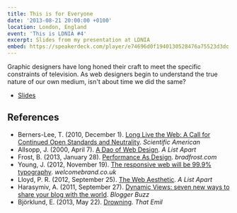 ```yaml
---
title: This is for Everyone
date: '2013-08-21 20:00:00 +0100'
location: London, England
event: 'This is LDNIA #4'
excerpt: Slides from my presentation at LDNIA
embed: https://speakerdeck.com/player/e74696d0f1940130528476a75523d3dc
---
```

Graphic designers have long honed their craft to meet the specific constraints of television. As web designers begin to understand the true nature of our own medium, isn't about time we did the same?

  * [Slides](https://speakerdeck.com/paulrobertlloyd/this-is-for-everyone-ldnia-number-4)

## References

  * Berners-Lee, T. (2010, December 1). [Long Live the Web: A Call for Continued Open Standards and Neutrality](http://www.scientificamerican.com/article/long-live-the-web/). <cite>Scientific American</cite>
  * Allsopp, J. (2000, April 7). [A Dao of Web Design](http://alistapart.com/article/dao). <cite>A List Apart</cite>
  * Frost, B. (2013, January 28). [Performance As Design](http://bradfrost.com/blog/post/performance-as-design/). <cite>bradfrost.com</cite>
  * Young, J. (2012, November 19). [The responsive web will be 99.9% typography](http://www.welcomebrand.co.uk/thoughts/the-responsive-web-will-be-99-9-typography/). <cite>welcomebrand.co.uk</cite>
  * Lloyd, P. R. (2012, September 25). [The Web Aesthetic](http://alistapart.com/article/the-web-aesthetic). <cite>A List Apart</cite>
  * Harasymiv, A. (2011, September 27). [Dynamic Views: seven new ways to share your blog with the world](http://buzz.blogger.com/2011/09/dynamic-views-seven-new-ways-to-share.html). <cite>Blogger Buzz</cite>
  * Björklund, E. (2013, May 22). [Drowning](http://thatemil.com/blog/2013/05/22/drowning/). <cite>That Emil</cite>
